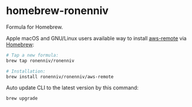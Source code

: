 # homebrew-ronenniv

Formula for Homebrew.

Apple macOS and GNU/Linux users available way to install [aws-remote](https://github.com/ronenniv/aws-remote) via [Homebrew](https://brew.sh/):

```bash
# Tap a new formula:
brew tap ronenniv/ronenniv

# Installation:
brew install ronenniv/ronenniv/aws-remote
```

Auto update CLI to the latest version by this command:

```bash
brew upgrade
```
